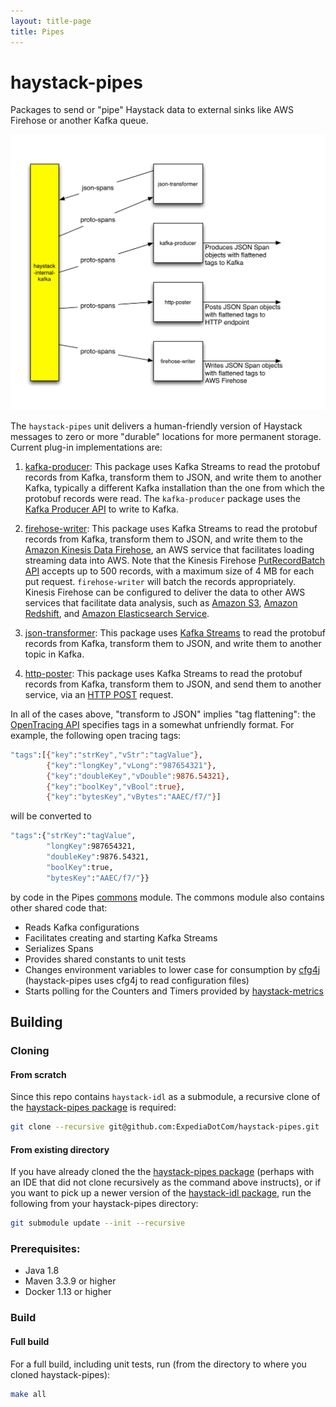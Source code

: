```yaml
---
layout: title-page
title: Pipes
---
```

# haystack-pipes

Packages to send or "pipe" Haystack data to external sinks like AWS Firehose or another Kafka queue.

![High Level Block Diagram](../images/haystack_pipes.png)

The `haystack-pipes` unit delivers a human-friendly version of Haystack messages to zero or more "durable" locations for more permanent storage.
Current plug-in implementations are:

1. [kafka-producer](https://github.com/ExpediaDotCom/haystack-pipes/tree/master/kafka-producer): 
This package uses Kafka Streams to read the protobuf records from Kafka, transform them to JSON, and write them to another Kafka, 
typically a different Kafka installation than the one from which the protobuf records were read. 
The `kafka-producer` package uses the [Kafka Producer API](https://kafka.apache.org/0110/javadoc/index.html?org/apache/kafka/clients/producer/Producer.html) 
to write to Kafka.

2. [firehose-writer](https://github.com/ExpediaDotCom/haystack-pipes/tree/master/firehose-writer): 
This package uses Kafka Streams to read the protobuf records from Kafka, transform them to JSON, and write them to 
the [Amazon Kinesis Data Firehose](https://aws.amazon.com/kinesis/data-firehose/), an AWS service that facilitates 
loading streaming data into AWS. 
Note that the Kinesis Firehose [PutRecordBatch API](http://docs.aws.amazon.com/firehose/latest/APIReference/API_PutRecordBatch.html) 
accepts up to 500 records, with a maximum size of 4 MB for each put request. `firehose-writer` will batch the records appropriately. 
Kinesis Firehose can be configured to deliver the data to other AWS services that facilitate data analysis, 
such as [Amazon S3](https://aws.amazon.com/s3/), [Amazon Redshift](https://aws.amazon.com/redshift/), 
and [Amazon Elasticsearch Service](https://aws.amazon.com/elasticsearch-service/).

3. [json-transformer](https://github.com/ExpediaDotCom/haystack-pipes/tree/master/json-transformer): 
This package uses [Kafka Streams](https://kafka.apache.org/documentation/streams/) to read the protobuf records from Kafka, transform
them to JSON, and write them to another topic in Kafka.

4. [http-poster](https://github.com/ExpediaDotCom/haystack-pipes/tree/master/http-poster): 
This package uses Kafka Streams to read the protobuf records from Kafka, transform them to JSON, and send them to another service, via an
[HTTP POST](https://en.wikipedia.org/wiki/POST_(HTTP)) request.

In all of the cases above, "transform to JSON" implies "tag flattening": the [OpenTracing API](https://github.com/opentracing/specification/blob/master/semantic_conventions.md) specifies tags in a 
somewhat unfriendly format. For example, the following open tracing tags:

```bash
"tags":[{"key":"strKey","vStr":"tagValue"},
        {"key":"longKey","vLong":"987654321"},
        {"key":"doubleKey","vDouble":9876.54321},
        {"key":"boolKey","vBool":true},
        {"key":"bytesKey","vBytes":"AAEC/f7/"}]
```

will be converted to

```bash
"tags":{"strKey":"tagValue",
        "longKey":987654321,
        "doubleKey":9876.54321,
        "boolKey":true,
        "bytesKey":"AAEC/f7/"}}
```

by code in the Pipes [commons](https://github.com/ExpediaDotCom/haystack-pipes/tree/master/commons) module. The commons
module also contains other shared code that:

* Reads Kafka configurations
* Facilitates creating and starting Kafka Streams
* Serializes Spans
* Provides shared constants to unit tests
* Changes environment variables to lower case for consumption by [cfg4j](http://www.cfg4j.org/) (haystack-pipes uses cfg4j to read configuration files)
* Starts polling for the Counters and Timers provided by [haystack-metrics](https://github.com/ExpediaDotCom/haystack-metrics)

## Building

### Cloning
#### From scratch
Since this repo contains `haystack-idl` as a submodule, a recursive clone of the
[haystack-pipes package](https://github.com/ExpediaDotCom/haystack-pipes) is required:

```bash
git clone --recursive git@github.com:ExpediaDotCom/haystack-pipes.git .
```

#### From existing directory
If you have already cloned the the [haystack-pipes package](https://github.com/ExpediaDotCom/haystack-pipes) (perhaps
with an IDE that did not clone recursively as the command above instructs), or if you want to pick up a newer version of
the [haystack-idl package](https://github.com/ExpediaDotCom/haystack-idl), run the following from your haystack-pipes
directory:

```bash
git submodule update --init --recursive
```

### Prerequisites: 

* Java 1.8
* Maven 3.3.9 or higher
* Docker 1.13 or higher

### Build

#### Full build
For a full build, including unit tests, run (from the directory to where you cloned haystack-pipes):

``` bash
make all
```